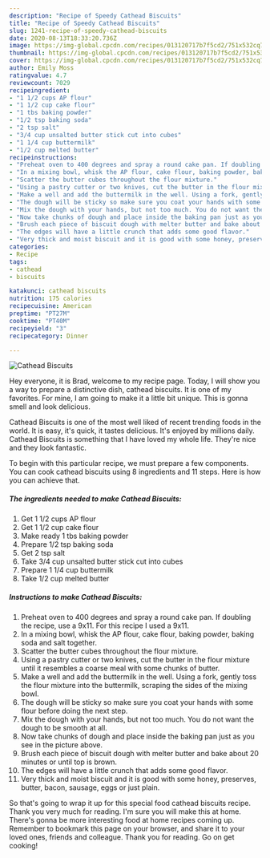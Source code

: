 ```yaml
---
description: "Recipe of Speedy Cathead Biscuits"
title: "Recipe of Speedy Cathead Biscuits"
slug: 1241-recipe-of-speedy-cathead-biscuits
date: 2020-08-13T18:33:20.736Z
image: https://img-global.cpcdn.com/recipes/013120717b7f5cd2/751x532cq70/cathead-biscuits-recipe-main-photo.jpg
thumbnail: https://img-global.cpcdn.com/recipes/013120717b7f5cd2/751x532cq70/cathead-biscuits-recipe-main-photo.jpg
cover: https://img-global.cpcdn.com/recipes/013120717b7f5cd2/751x532cq70/cathead-biscuits-recipe-main-photo.jpg
author: Emily Moss
ratingvalue: 4.7
reviewcount: 7029
recipeingredient:
- "1 1/2 cups AP flour"
- "1 1/2 cup cake flour"
- "1 tbs baking powder"
- "1/2 tsp baking soda"
- "2 tsp salt"
- "3/4 cup unsalted butter stick cut into cubes"
- "1 1/4 cup buttermilk"
- "1/2 cup melted butter"
recipeinstructions:
- "Preheat oven to 400 degrees and spray a round cake pan. If doubling the recipe, use a 9x11. For this recipe I used a 9x11."
- "In a mixing bowl, whisk the AP flour, cake flour, baking powder, baking soda and salt together."
- "Scatter the butter cubes throughout the flour mixture."
- "Using a pastry cutter or two knives, cut the butter in the flour mixture until it resembles a coarse meal with some chunks of butter."
- "Make a well and add the buttermilk in the well. Using a fork, gently toss the flour mixture into the buttermilk, scraping the sides of the mixing bowl."
- "The dough will be sticky so make sure you coat your hands with some flour before doing the next step."
- "Mix the dough with your hands, but not too much. You do not want the dough to be smooth at all."
- "Now take chunks of dough and place inside the baking pan just as you see in the picture above."
- "Brush each piece of biscuit dough with melter butter and bake about 20 minutes or until top is brown."
- "The edges will have a little crunch that adds some good flavor."
- "Very thick and moist biscuit and it is good with some honey, preserves, butter, bacon, sausage, eggs or just plain."
categories:
- Recipe
tags:
- cathead
- biscuits

katakunci: cathead biscuits 
nutrition: 175 calories
recipecuisine: American
preptime: "PT27M"
cooktime: "PT40M"
recipeyield: "3"
recipecategory: Dinner

---
```



![Cathead Biscuits](https://img-global.cpcdn.com/recipes/013120717b7f5cd2/751x532cq70/cathead-biscuits-recipe-main-photo.jpg)

Hey everyone, it is Brad, welcome to my recipe page. Today, I will show you a way to prepare a distinctive dish, cathead biscuits. It is one of my favorites. For mine, I am going to make it a little bit unique. This is gonna smell and look delicious.

Cathead Biscuits is one of the most well liked of recent trending foods in the world. It is easy, it's quick, it tastes delicious. It's enjoyed by millions daily. Cathead Biscuits is something that I have loved my whole life. They're nice and they look fantastic.




To begin with this particular recipe, we must prepare a few components. You can cook cathead biscuits using 8 ingredients and 11 steps. Here is how you can achieve that.

<!--inarticleads1-->

##### The ingredients needed to make Cathead Biscuits:

1. Get 1 1/2 cups AP flour
1. Get 1 1/2 cup cake flour
1. Make ready 1 tbs baking powder
1. Prepare 1/2 tsp baking soda
1. Get 2 tsp salt
1. Take 3/4 cup unsalted butter stick cut into cubes
1. Prepare 1 1/4 cup buttermilk
1. Take 1/2 cup melted butter




<!--inarticleads2-->

##### Instructions to make Cathead Biscuits:

1. Preheat oven to 400 degrees and spray a round cake pan. If doubling the recipe, use a 9x11. For this recipe I used a 9x11.
1. In a mixing bowl, whisk the AP flour, cake flour, baking powder, baking soda and salt together.
1. Scatter the butter cubes throughout the flour mixture.
1. Using a pastry cutter or two knives, cut the butter in the flour mixture until it resembles a coarse meal with some chunks of butter.
1. Make a well and add the buttermilk in the well. Using a fork, gently toss the flour mixture into the buttermilk, scraping the sides of the mixing bowl.
1. The dough will be sticky so make sure you coat your hands with some flour before doing the next step.
1. Mix the dough with your hands, but not too much. You do not want the dough to be smooth at all.
1. Now take chunks of dough and place inside the baking pan just as you see in the picture above.
1. Brush each piece of biscuit dough with melter butter and bake about 20 minutes or until top is brown.
1. The edges will have a little crunch that adds some good flavor.
1. Very thick and moist biscuit and it is good with some honey, preserves, butter, bacon, sausage, eggs or just plain.




So that's going to wrap it up for this special food cathead biscuits recipe. Thank you very much for reading. I'm sure you will make this at home. There's gonna be more interesting food at home recipes coming up. Remember to bookmark this page on your browser, and share it to your loved ones, friends and colleague. Thank you for reading. Go on get cooking!
